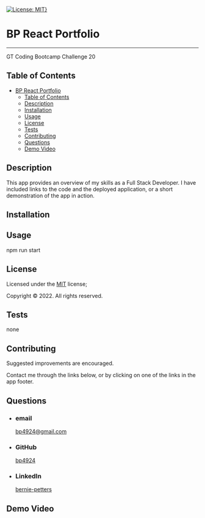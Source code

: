 [![License: MIT}](https://img.shields.io/static/v1?label=License&message=MIT&color=yellow)](https://choosealicense.com/licenses/mit/)

# BP React Portfolio

---

GT Coding Bootcamp Challenge 20

## Table of Contents

- [BP React Portfolio](#bp-react-portfolio)
  - [Table of Contents](#table-of-contents)
  - [Description](#description)
  - [Installation](#installation)
  - [Usage](#usage)
  - [License](#license)
  - [Tests](#tests)
  - [Contributing](#contributing)
  - [Questions](#questions)
  - [Demo Video](#demo-video)

## Description

This app provides an overview of my skills as a Full Stack Developer. I have included links to the code and the deployed application, or a short demonstration of the app in action.

## Installation

## Usage

npm run start

## License

Licensed under the [MIT](https://choosealicense.com/licenses/mit/) license;

Copyright © 2022. All rights reserved.

## Tests

none

## Contributing

Suggested improvements are encouraged.

Contact me through the links below, or by clicking on one of the links in the app footer.

## Questions

- ### email
  <a href="mailTo: bp4924@gmail.com?subject=Hello!" alt="" >bp4924@gmail.com</a>
- ### GitHub
  [bp4924](https://github.com/bp4924)
- ### LinkedIn
  [bernie-petters](https://linkedin.com/in/bernie-petters)

## Demo Video
